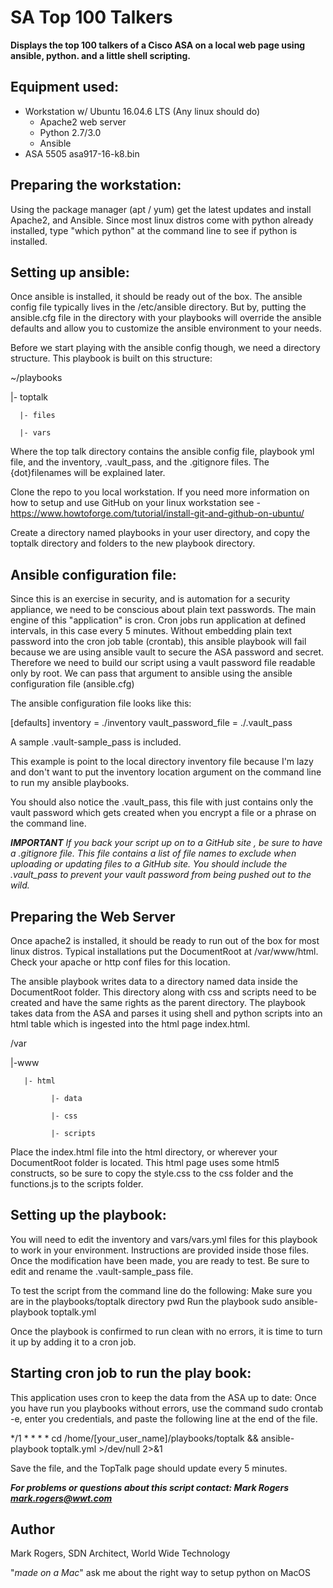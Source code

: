 # SA Top 100 Talkers

**Displays the top 100 talkers of a Cisco ASA on a local web page using ansible, python. and a little shell scripting.**

## Equipment used:
* Workstation w/ Ubuntu 16.04.6 LTS (Any linux should do)
	* Apache2 web server
	* Python 2.7/3.0
	* Ansible
* ASA 5505 asa917-16-k8.bin


## Preparing the workstation:
Using the package manager (apt / yum) get the latest updates and install Apache2, and Ansible. Since most linux distros come with python already installed, type "which python" at the command line to see if python is installed.

## Setting up ansible:
Once ansible is installed, it should be ready out of the box. The ansible config file typically lives in the /etc/ansible directory. But by, putting the ansible.cfg file in the directory with your playbooks will override the ansible defaults and allow you to customize the ansible environment to your needs.

Before we start playing with the ansible config though, we need a directory structure. This playbook is built on this structure:


 ~/playbooks  

   |- toptalk  
	  
      |- files  
		   
      |- vars  
		   

Where the top talk directory contains the ansible config file, playbook yml file, and the inventory, .vault_pass, and the .gitignore files. The {dot}filenames will be explained later. 

Clone the repo to you local workstation. If you need more information on how to setup and use GitHub on your linux workstation see - https://www.howtoforge.com/tutorial/install-git-and-github-on-ubuntu/

Create a directory named playbooks in your user directory, and copy the toptalk directory and folders to the new playbook directory.

## Ansible configuration file:
Since this is an exercise in security, and is automation for a security appliance, we need to be conscious about plain text passwords. The main engine of this "application" is cron. Cron jobs run application at defined intervals, in this case every 5 minutes. Without embedding plain text password into the cron job table (crontab), this ansible playbook will fail because we are using ansible vault to secure the ASA password and secret. Therefore we need to build our script using a vault password file readable only by root. We can pass that argument to ansible using the ansible configuration file (ansible.cfg)

The ansible configuration file looks like this:

[defaults]
inventory = ./inventory 
vault_password_file = ./.vault_pass

A sample .vault-sample_pass is included.

This example is point to the local directory inventory file because I'm lazy and don't want to put the inventory location argument on the command line to run my ansible playbooks.

You should also notice the .vault_pass, this file with just contains only the vault password which gets created when you encrypt a file or a phrase on the command line. 

***IMPORTANT**
If you back your script up on to a GitHub site , be sure to have a .gitignore file. This file contains a list of file names to exclude when uploading or updating files to a GitHub site. You should include the .vault_pass to prevent your vault password from being pushed out to the wild.*

## Preparing the Web Server
Once apache2 is installed, it should be ready to run out of the box for most linux distros. Typical installations put the DocumentRoot at /var/www/html. Check your apache or http conf files for this location.

The ansible playbook writes data to a directory named data inside the DocumentRoot folder. This directory along with css and scripts need to be created and have the same rights as the parent directory. The playbook takes data from the ASA and parses it using shell and python scripts into an html table which is ingested into the html page index.html.


 /var  

   |-www  
   
       |- html  
       
             |- data  
	     
             |- css  
	     
             |- scripts  
	     

Place the index.html file into the html directory, or wherever your DocumentRoot folder is located. This html page uses some html5 constructs, so be sure to copy the style.css to the css folder and the functions.js to the scripts folder.

## Setting up the playbook:
You will need to edit the inventory and vars/vars.yml files for this playbook to work in your environment. Instructions are provided inside those files. Once the modification have been made, you are ready to test. Be sure to edit and rename the .vault-sample_pass file.

To test the script from the command line do the following:
   Make sure you are in the playbooks/toptalk directory
	pwd
   Run the playbook
        sudo ansible-playbook toptalk.yml

Once the playbook is confirmed to run clean with no errors, it is time to turn it up by adding it to a cron job.

## Starting cron job to run the play book:

This application uses cron to keep the data from the ASA up to date: Once you have run you playbooks without errors, use the command sudo crontab -e, enter you credentials, and paste the following line at the end of the file.

*/1 * * * * cd /home/[your_user_name]/playbooks/toptalk && ansible-playbook toptalk.yml >/dev/null 2>&1

Save the file, and the TopTalk page should update every 5 minutes.

***For problems or questions about this script contact:
Mark Rogers
mark.rogers@wwt.com***

## Author
Mark Rogers, SDN Architect, World Wide Technology

"*made on a Mac*" ask me about the right way to setup python on MacOS
